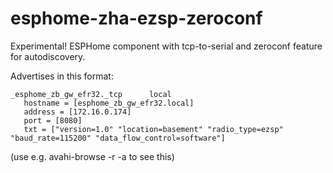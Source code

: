 # esphome-zha-ezsp-zeroconf

Experimental! ESPHome component with tcp-to-serial and zeroconf feature for autodiscovery.

Advertises in this format:
```
_esphome_zb_gw_efr32._tcp      local
   hostname = [esphome_zb_gw_efr32.local]
   address = [172.16.0.174]
   port = [8080]
   txt = ["version=1.0" "location=basement" "radio_type=ezsp" "baud_rate=115200" "data_flow_control=software"]
```
(use e.g. avahi-browse -r -a to see this)
